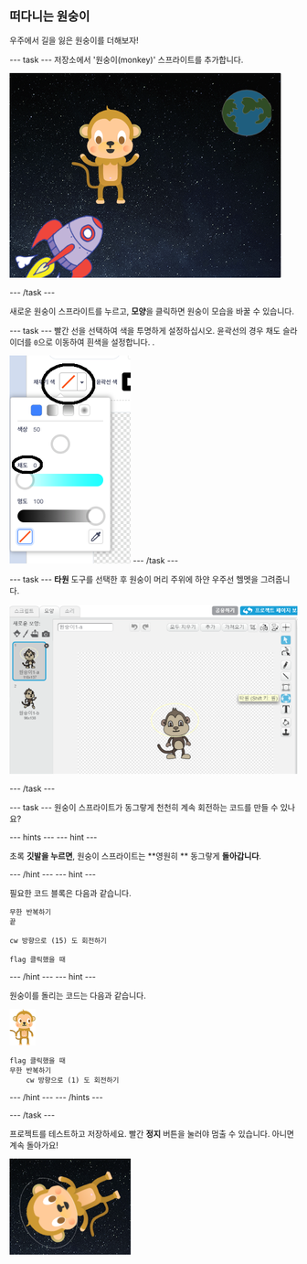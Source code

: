 ## 떠다니는 원숭이

우주에서 길을 잃은 원숭이를 더해보자!

\--- task \--- 저장소에서 '원숭이(monkey)' 스프라이트를 추가합니다.

![원숭이 스프라이트 추가](images/space-monkey-sprite.png)

\--- /task \---

새로운 원숭이 스프라이트를 누르고, **모양**을 클릭하면 원숭이 모습을 바꿀 수 있습니다.

\--- task \--- 빨간 선을 선택하여 색을 투명하게 설정하십시오. 윤곽선의 경우 채도 슬라이더를 `0`으로 이동하여 흰색을 설정합니다. .

![흰색 만들기](images/make-white.png) \--- /task \---

\--- task \--- **타원** 도구를 선택한 후 원숭이 머리 주위에 하얀 우주선 헬멧을 그려줍니다.

![원숭이 우주 헬멧](images/space-monkey-edit.png)

\--- /task \---

\--- task \--- 원숭이 스프라이트가 동그랗게 천천히 계속 회전하는 코드를 만들 수 있나요?

\--- hints \--- \--- hint \---

초록 **깃발을 누르면**, 원숭이 스프라이트는 **영원히 ** 동그랗게 **돌아갑니다**.

\--- /hint \--- \--- hint \---

필요한 코드 블록은 다음과 같습니다.

```blocks3
무한 반복하기
끝

cw 방향으로 (15) 도 회전하기

flag 클릭했을 때
```

\--- /hint \--- \--- hint \---

원숭이를 돌리는 코드는 다음과 같습니다.

![원숭이 스프라이트](images/sprite-monkey.png)

```blocks3
flag 클릭했을 때
무한 반복하기
    cw 방향으로 (1) 도 회전하기
```

\--- /hint \--- \--- /hints \---

\--- /task \---

프로젝트를 테스트하고 저장하세요. 빨간 **정지** 버튼을 눌러야 멈출 수 있습니다. 아니면 계속 돌아가요!

![회전하는 원숭이 테스트](images/space-spin-test.png)